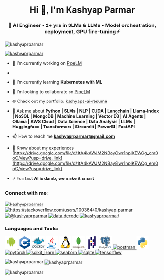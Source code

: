 <h1 align="center">Hi 👋, I'm Kashyap Parmar</h1>
<h3 align="center">🚀 AI Engineer • 2+ yrs in SLMs & LLMs • Model orchestration, deployment, GPU fine-tuning ⚡</h3>

<p align="left"> <img src="https://komarev.com/ghpvc/?username=kashyaprparmar&label=Profile%20views&color=0e75b6&style=flat" alt="kashyaprparmar" /> </p>

<p align="left"> <a href="https://github.com/ryo-ma/github-profile-trophy"><img src="https://github-profile-trophy.vercel.app/?username=kashyaprparmar" alt="kashyaprparmar" /></a> </p>

- 🔭 I’m currently working on [PipeLM](https://github.com/kashyaprparmar/PipeLM)
- 
- 🌱 I’m currently learning **Kubernetes with ML**

- 👯 I’m looking to collaborate on [PipeLM](https://github.com/kashyaprparmar/PipeLM)

- 🌐 Check out my portfolio: [kashyaps-ai-resume](https://kashyaps-ai-resume-84ddehqb5-kashyaprparmars-projects.vercel.app/)
  
- 💬 Ask me about **Python | SLMs | NLP | CUDA | Langchain | Llama-Index | NoSQL | MongoDB | Machine Learning | Vector DB | AI Agents | Ollama | AWS Cloud | Data Science | Data Analysis | LLMs | Huggingface | Transformers | Streamlit | PowerBI | FastAPI**

- 📫 How to reach me **kashyaprparmar@gmail.com**

- 📄 Know about my experiences [https://drive.google.com/file/d/1tA4kAWJM2NBay8lwr1nplKEWCg_em0oC/view?usp=drive_link](https://drive.google.com/file/d/1tA4kAWJM2NBay8lwr1nplKEWCg_em0oC/view?usp=drive_link)

- ⚡ Fun fact **AI is dumb, we make it smart**

<h3 align="left">Connect with me:</h3>
<p align="left">
<a href="https://linkedin.com/in/kashyaprparmar" target="blank"><img align="center" src="https://raw.githubusercontent.com/rahuldkjain/github-profile-readme-generator/master/src/images/icons/Social/linked-in-alt.svg" alt="kashyaprparmar" height="30" width="40" /></a>
<a href="https://stackoverflow.com/users/https://stackoverflow.com/users/10036440/kashyap-parmar" target="blank"><img align="center" src="https://raw.githubusercontent.com/rahuldkjain/github-profile-readme-generator/master/src/images/icons/Social/stack-overflow.svg" alt="https://stackoverflow.com/users/10036440/kashyap-parmar" height="30" width="40" /></a>
<a href="https://medium.com/@kashyaprparmar" target="blank"><img align="center" src="https://raw.githubusercontent.com/rahuldkjain/github-profile-readme-generator/master/src/images/icons/Social/medium.svg" alt="@kashyaprparmar" height="30" width="40" /></a>
<a href="https://www.youtube.com/c/data.decode" target="blank"><img align="center" src="https://raw.githubusercontent.com/rahuldkjain/github-profile-readme-generator/master/src/images/icons/Social/youtube.svg" alt="data.decode" height="30" width="40" /></a>
<a href="https://www.leetcode.com/kashyaprparmar/" target="blank"><img align="center" src="https://raw.githubusercontent.com/rahuldkjain/github-profile-readme-generator/master/src/images/icons/Social/leet-code.svg" alt="kashyaprparmar/" height="30" width="40" /></a>
</p>

<h3 align="left">Languages and Tools:</h3>
<p align="left"> <a href="https://developer.android.com" target="_blank" rel="noreferrer"> <img src="https://raw.githubusercontent.com/devicons/devicon/master/icons/android/android-original-wordmark.svg" alt="android" width="40" height="40"/> </a> <a href="https://www.w3schools.com/cpp/" target="_blank" rel="noreferrer"> <img src="https://raw.githubusercontent.com/devicons/devicon/master/icons/cplusplus/cplusplus-original.svg" alt="cplusplus" width="40" height="40"/> </a> <a href="https://www.docker.com/" target="_blank" rel="noreferrer"> <img src="https://raw.githubusercontent.com/devicons/devicon/master/icons/docker/docker-original-wordmark.svg" alt="docker" width="40" height="40"/> </a> <a href="https://www.java.com" target="_blank" rel="noreferrer"> <img src="https://raw.githubusercontent.com/devicons/devicon/master/icons/java/java-original.svg" alt="java" width="40" height="40"/> </a> <a href="https://www.linux.org/" target="_blank" rel="noreferrer"> <img src="https://raw.githubusercontent.com/devicons/devicon/master/icons/linux/linux-original.svg" alt="linux" width="40" height="40"/> </a> <a href="https://www.mongodb.com/" target="_blank" rel="noreferrer"> <img src="https://raw.githubusercontent.com/devicons/devicon/master/icons/mongodb/mongodb-original-wordmark.svg" alt="mongodb" width="40" height="40"/> </a> <a href="https://pandas.pydata.org/" target="_blank" rel="noreferrer"> <img src="https://raw.githubusercontent.com/devicons/devicon/2ae2a900d2f041da66e950e4d48052658d850630/icons/pandas/pandas-original.svg" alt="pandas" width="40" height="40"/> </a> <a href="https://www.postgresql.org" target="_blank" rel="noreferrer"> <img src="https://raw.githubusercontent.com/devicons/devicon/master/icons/postgresql/postgresql-original-wordmark.svg" alt="postgresql" width="40" height="40"/> </a> <a href="https://postman.com" target="_blank" rel="noreferrer"> <img src="https://www.vectorlogo.zone/logos/getpostman/getpostman-icon.svg" alt="postman" width="40" height="40"/> </a> <a href="https://www.python.org" target="_blank" rel="noreferrer"> <img src="https://raw.githubusercontent.com/devicons/devicon/master/icons/python/python-original.svg" alt="python" width="40" height="40"/> </a> <a href="https://pytorch.org/" target="_blank" rel="noreferrer"> <img src="https://www.vectorlogo.zone/logos/pytorch/pytorch-icon.svg" alt="pytorch" width="40" height="40"/> </a> <a href="https://scikit-learn.org/" target="_blank" rel="noreferrer"> <img src="https://upload.wikimedia.org/wikipedia/commons/0/05/Scikit_learn_logo_small.svg" alt="scikit_learn" width="40" height="40"/> </a> <a href="https://seaborn.pydata.org/" target="_blank" rel="noreferrer"> <img src="https://seaborn.pydata.org/_images/logo-mark-lightbg.svg" alt="seaborn" width="40" height="40"/> </a> <a href="https://www.sqlite.org/" target="_blank" rel="noreferrer"> <img src="https://www.vectorlogo.zone/logos/sqlite/sqlite-icon.svg" alt="sqlite" width="40" height="40"/> </a> <a href="https://www.tensorflow.org" target="_blank" rel="noreferrer"> <img src="https://www.vectorlogo.zone/logos/tensorflow/tensorflow-icon.svg" alt="tensorflow" width="40" height="40"/> </a> </p>

<p><img align="left" src="https://github-readme-stats.vercel.app/api/top-langs?username=kashyaprparmar&show_icons=true&locale=en&layout=compact" alt="kashyaprparmar" /></p>

<p>&nbsp;<img align="center" src="https://github-readme-stats.vercel.app/api?username=kashyaprparmar&show_icons=true&locale=en" alt="kashyaprparmar" /></p>

<p><img align="center" src="https://github-readme-streak-stats.herokuapp.com/?user=kashyaprparmar&" alt="kashyaprparmar" /></p>
